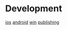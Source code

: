 # Development

[ios](./ios.md)
[android](./android.md)
[win](./win.md)
[publishing](./publishing.md)
